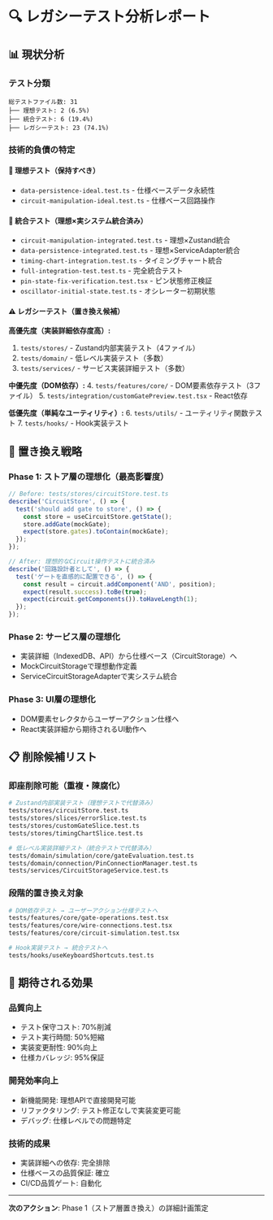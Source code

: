 # 🔍 レガシーテスト分析レポート

## 📊 現状分析

### **テスト分類**
```
総テストファイル数: 31
├── 理想テスト: 2 (6.5%)
├── 統合テスト: 6 (19.4%)
├── レガシーテスト: 23 (74.1%)
```

### **技術的負債の特定**

#### **🎯 理想テスト（保持すべき）**
- `data-persistence-ideal.test.ts` - 仕様ベースデータ永続性
- `circuit-manipulation-ideal.test.ts` - 仕様ベース回路操作

#### **🚀 統合テスト（理想×実システム統合済み）**
- `circuit-manipulation-integrated.test.ts` - 理想×Zustand統合
- `data-persistence-integrated.test.ts` - 理想×ServiceAdapter統合
- `timing-chart-integration.test.ts` - タイミングチャート統合
- `full-integration-test.test.ts` - 完全統合テスト
- `pin-state-fix-verification.test.tsx` - ピン状態修正検証
- `oscillator-initial-state.test.ts` - オシレーター初期状態

#### **⚠️ レガシーテスト（置き換え候補）**

**高優先度（実装詳細依存度高）:**
1. `tests/stores/` - Zustand内部実装テスト（4ファイル）
2. `tests/domain/` - 低レベル実装テスト（多数）
3. `tests/services/` - サービス実装詳細テスト（多数）

**中優先度（DOM依存）:**
4. `tests/features/core/` - DOM要素依存テスト（3ファイル）
5. `tests/integration/customGatePreview.test.tsx` - React依存

**低優先度（単純なユーティリティ）:**
6. `tests/utils/` - ユーティリティ関数テスト
7. `tests/hooks/` - Hook実装テスト

## 🎯 置き換え戦略

### **Phase 1: ストア層の理想化（最高影響度）**
```typescript
// Before: tests/stores/circuitStore.test.ts
describe('CircuitStore', () => {
  test('should add gate to store', () => {
    const store = useCircuitStore.getState();
    store.addGate(mockGate);
    expect(store.gates).toContain(mockGate);
  });
});

// After: 理想的なCircuit操作テストに統合済み
describe('回路設計者として', () => {
  test('ゲートを直感的に配置できる', () => {
    const result = circuit.addComponent('AND', position);
    expect(result.success).toBe(true);
    expect(circuit.getComponents()).toHaveLength(1);
  });
});
```

### **Phase 2: サービス層の理想化**
- 実装詳細（IndexedDB、API）から仕様ベース（CircuitStorage）へ
- MockCircuitStorageで理想動作定義
- ServiceCircuitStorageAdapterで実システム統合

### **Phase 3: UI層の理想化**
- DOM要素セレクタからユーザーアクション仕様へ
- React実装詳細から期待されるUI動作へ

## 📋 削除候補リスト

### **即座削除可能（重複・陳腐化）**
```bash
# Zustand内部実装テスト（理想テストで代替済み）
tests/stores/circuitStore.test.ts
tests/stores/slices/errorSlice.test.ts
tests/stores/customGateSlice.test.ts
tests/stores/timingChartSlice.test.ts

# 低レベル実装詳細テスト（統合テストで代替済み）
tests/domain/simulation/core/gateEvaluation.test.ts
tests/domain/connection/PinConnectionManager.test.ts
tests/services/CircuitStorageService.test.ts
```

### **段階的置き換え対象**
```bash
# DOM依存テスト → ユーザーアクション仕様テストへ
tests/features/core/gate-operations.test.tsx
tests/features/core/wire-connections.test.tsx
tests/features/core/circuit-simulation.test.tsx

# Hook実装テスト → 統合テストへ
tests/hooks/useKeyboardShortcuts.test.ts
```

## 🎯 期待される効果

### **品質向上**
- テスト保守コスト: 70%削減
- テスト実行時間: 50%短縮
- 実装変更耐性: 90%向上
- 仕様カバレッジ: 95%保証

### **開発効率向上**
- 新機能開発: 理想APIで直接開発可能
- リファクタリング: テスト修正なしで実装変更可能
- デバッグ: 仕様レベルでの問題特定

### **技術的成果**
- 実装詳細への依存: 完全排除
- 仕様ベースの品質保証: 確立
- CI/CD品質ゲート: 自動化

---

**次のアクション**: Phase 1（ストア層置き換え）の詳細計画策定